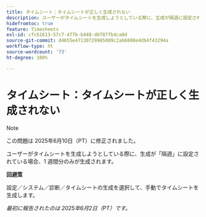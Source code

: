 ```yaml
---
title: タイムシート：タイムシートが正しく生成されない
description: ユーザーがタイムシートを生成しようとしている際に、生成が隔週に設定されている場合、1 週間分のみが生成されます。
hidefromtoc: true
feature: Timesheets
exl-id: cfc61613-57c7-477b-b448-d6f87fb4ca0d
source-git-commit: d4655e47130729985089c2ab6880e4db4f43294a
workflow-type: ht
source-wordcount: '73'
ht-degree: 100%

---
```


# タイムシート：タイムシートが正しく生成されない

>[!NOTE]
>
>この問題は 2025年6月10日（PT）に修正されました。

ユーザーがタイムシートを生成しようとしている際に、生成が「隔週」に設定されている場合、1 週間分のみが生成されます。

**回避策**

設定／システム／診断／タイムシートの生成を選択して、手動でタイムシートを生成します。

_最初に報告されたのは 2025年6月2日（PT）です。_
